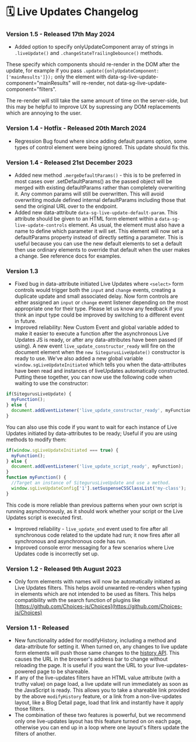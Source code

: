 # 🗓️ Live Updates Changelog

### Version 1.5 - Released 17th May 2024 <a href="#version-15-released-17th-may-2024" id="version-15-released-17th-may-2024"></a>

* Added option to specify onlyUpdateComponent array of strings in `.liveUpdate()` and `.changeStateTrailingDebounce()` methods.

These specify which components should re-render in the DOM after the update, for example if you pass `.update({onlyUpdateComponent: ['mainResults']});` only the element with data-sg-live-update-component="mainResults" will re-render, not data-sg-live-update-component="filters".

The re-render will still take the same amount of time on the server-side, but this may be helpful to improve UX by supressing any DOM replacements which are annoying to the user.

### Version 1.4 - Hotfix - Released 20th March 2024 <a href="#version-14-hotfix-released-20th-march-2024" id="version-14-hotfix-released-20th-march-2024"></a>

* Regression Bug found where since adding default params option, some types of control element were being ignored. This update should fix this.

### Version 1.4 - Released 21st December 2023 <a href="#version-14-released-21st-december-2023" id="version-14-released-21st-december-2023"></a>

* Added new method `.mergeDefaultParams()` - this is to be preferred in most cases over .setDefaultParams() as the passed object will be merged with existing defaultParams rather than completely overwriting it. Any common params will still be overwritten. This will avoid overwriting module defined internal defaultParams including those that send the original URL over to the endpoint.
* Added new data-attribute `data-sg-live-update-default-param`. This attribute should be given to an HTML form element within a `data-sg-live-update-controls` element. As usual, the element must also have a name to define which parameter it will set. This element will now set a defaultParams property instead of directly setting a parameter. This is useful because you can use the new default elements to set a default then use ordinary elements to override that default when the user makes a change. See reference docs for examples.

### Version 1.3 <a href="#version-13" id="version-13"></a>

* Fixed bug in data-attribute initiated Live Updates where `<select>` form controls would trigger both the `input` and `change` events, creating a duplicate update and small associated delay. Now form controls are either assigned an `input` or `change` event listener depending on the most appropriate one for their type. Please let us know any feedback if you think an input type could be improved by switching to a different event in future.
* Improved reliability: New Custom Event and global variable added to make it easier to execute a function after the asynchronous Live Updates JS is ready, or after any data-attributes have been passed (if using). A new event `live_update_constructor_ready` will fire on the document element when the `new SitegurusLiveUpdate()` constructor is ready to use. We've also added a new global variable `window.sgLiveUpdateInitiated` which tells you when the data-attributes have been read and instances of liveUpdates automatically constructed. Putting these together, you can now use the following code when waiting to use the constructor:

```js
if(SitegurusLiveUpdate) {
  myFunction();
} else {
  document.addEventListener('live_update_constructor_ready', myFunction);
}
```

You can also use this code if you want to wait for each instance of Live Updates initiated by data-attributes to be ready; Useful if you are using methods to modify them:

```js
if(window.sgLiveUpdateInitiated === true) {
  myFunction();
} else {
  document.addEventListener('live_update_script_ready', myFunction);
}
function myFunction() {
  //Target an instance of SitegurusLiveUpdate and use a method.
  window.sgLiveUpdateConfig['1'].setSuspenseCSSClassList('my-class');
}
```

This code is more reliable than previous patterns when your own script is running asynchronously, as it should work whether your script or the Live Updates script is executed first.

* Improved reliability - `live_update_end` event used to fire after all synchronous code related to the update had run; it now fires after all synchronous and asynchronous code has run.
* Improved console error messaging for a few scenarios where Live Updates code is incorrectly set up.

### Version 1.2 - Released 9th August 2023 <a href="#version-12-released-9th-august-2023" id="version-12-released-9th-august-2023"></a>

* Only form elements with names will now be automatically initiated as Live Updates filters. This helps avoid unwanted re-renders when typing in elements which are not intended to be used as filters. This helps compatibility with the search function of plugins like [https://github.com/Choices-js/Choices](https://github.com/Choices-js/Choices)

### Version 1.1 - Released <a href="#version-11-released" id="version-11-released"></a>

* New functionality added for modifyHistory, including a method and data-attribute for setting it. When turned on, any changes to live update form elements will push those same changes to the [history API](https://developer.mozilla.org/en-US/docs/Web/API/History\_API). This causes the URL in the browser's address bar to change without reloading the page. It is useful if you want the URL to your live-updates-powered page to be shareable.
* If any of the live-updates filters have an HTML value attribute (with a truthy value) on page load, a live update will run immediately as soon as the JavaScript is ready. This allows you to take a shareable link provided by the above `modifyHistory` feature, or a link from a non-live-updates layout, like a Blog Detail page, load that link and instantly have it apply those filters.
* The combination of these two features is powerful, but we recommend only one live-updates layout has this feature turned on on each page, otherwise you can end up in a loop where one layout's filters update the filters of another.
